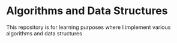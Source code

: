 # Algorithms and Data Structures

This repository is for learning purposes where I implement various algorithms and data structures

